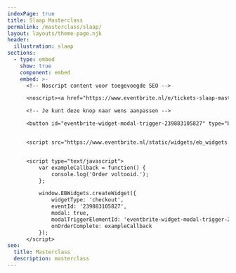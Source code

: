 ```yaml
---
indexPage: true
title: Slaap Masterclass
permalink: /masterclass/slaap/
layout: layouts/theme-page.njk
header:
  illustration: slaap
sections:
  - type: embed
    show: true
    component: embed
    embed: >-
      <!-- Noscript content voor toegevoegde SEO -->

      <noscript><a href="https://www.eventbrite.nl/e/tickets-slaap-masterclass-je-brein-slaapt-niet-239883105827" rel="noopener noreferrer" target="_blank">Tickets kopen op Eventbrite</a></noscript>

      <!-- Je kunt deze knop naar wens aanpassen -->

      <button id="eventbrite-widget-modal-trigger-239883105827" type="button">Tickets kopen</button>


      <script src="https://www.eventbrite.nl/static/widgets/eb_widgets.js"></script>


      <script type="text/javascript">
          var exampleCallback = function() {
              console.log('Order voltooid.');
          };

          window.EBWidgets.createWidget({
              widgetType: 'checkout',
              eventId: '239883105827',
              modal: true,
              modalTriggerElementId: 'eventbrite-widget-modal-trigger-239883105827',
              onOrderComplete: exampleCallback
          });
      </script>
seo:
  title: Masterclass
  description: masterclass
---
```

